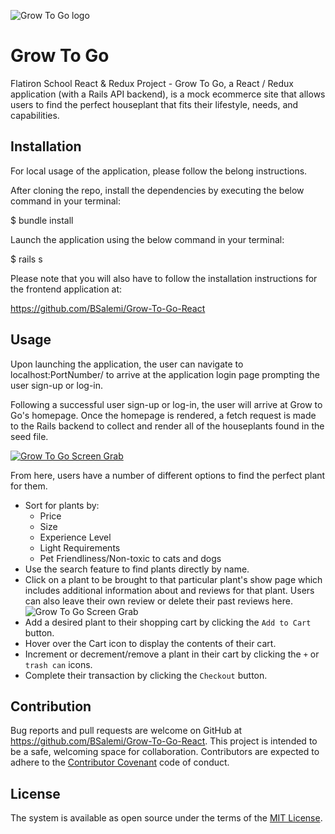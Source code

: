 ![Grow To Go logo](https://i.imgur.com/EWCxpmq.png)

# Grow To Go

Flatiron School React & Redux Project - Grow To Go, a React / Redux application (with a Rails API backend), is a mock ecommerce site that allows users to find the perfect houseplant that fits their lifestyle, needs, and capabilities.  

## Installation

For local usage of the application, please follow the belong instructions.

After cloning the repo, install the dependencies by executing the below command in your terminal:

$ bundle install

Launch the application using the below command in your terminal:

$ rails s

Please note that you will also have to follow the installation instructions for the frontend application at: 

https://github.com/BSalemi/Grow-To-Go-React

## Usage

Upon launching the application, the user can navigate to localhost:PortNumber/ to arrive at the application login page prompting the user sign-up or log-in.

Following a successful user sign-up or log-in, the user will arrive at Grow to Go's homepage. Once the homepage is rendered, a fetch request is made to the Rails backend to collect and render all of the houseplants found in the seed file. 

[![Grow To Go Screen Grab](https://i.imgur.com/XhIXIVy.png)](https://vimeo.com/366899721)

From here, users have a number of different options to find the perfect plant for them. 


   * Sort for plants by:
    	- Price
    	- Size
    	- Experience Level
    	- Light Requirements
      - Pet Friendliness/Non-toxic to cats and dogs
   * Use the search feature to find plants directly by name.
   * Click on a plant to be brought to that particular plant's show page which includes additional information about and reviews for that plant. Users can also leave their own review or delete their past reviews here.
   ![Grow To Go Screen Grab](https://i.imgur.com/liUR3sE.png)
   * Add a desired plant to their shopping cart by clicking the `Add to Cart` button.
   * Hover over the Cart icon to display the contents of their cart.
   * Increment or decrement/remove a plant in their cart by clicking the `+` or `trash can` icons.
   * Complete their transaction by clicking the `Checkout` button.
   
## Contribution 
   
Bug reports and pull requests are welcome on GitHub at https://github.com/BSalemi/Grow-To-Go-React. This project is intended to be a safe,   welcoming space for collaboration. Contributors are expected to adhere to the [Contributor Covenant](https://www.contributor-covenant.org/) code of conduct.

## License 

The system is available as open source under the terms of the [MIT License](https://opensource.org/licenses/MIT).
